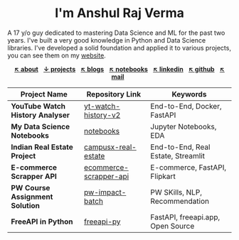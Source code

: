 <h1 align="center" style="font-weight: bold;">I'm Anshul Raj Verma</h1>

A 17 y/o guy dedicated to mastering Data Science and ML for the past two years. I've built a very good knowledge in
Python and Data Science libraries. I've developed a solid foundation and applied it to various projects, you can see
them on my [website][projects].

<p align="center">
<a href="https://arv-anshul.github.io/about"><strong>↖ about</strong></a> &nbsp;
<a href="https://arv-anshul.github.io/project" title="❤️ favorite projects listed below"><strong>↓ projects</strong></a> &nbsp;
<a href="https://arv-anshul.github.io/blog"><strong>↖ blogs</strong></a> &nbsp;
<a href="https://arv-anshul.github.io/notebooks"><strong>↖ notebooks</strong></a> &nbsp;
<a href="https://arv-anshul.github.io/linkedin"><strong>↖ linkedin</strong></a> &nbsp;
<a href="https://arv-anshul.github.io/gh"><strong>↖ github</strong></a> &nbsp;
<a href="mailto:arv.anshul.1864@gmail.com"><strong>↖ mail</strong></a> &nbsp;
</p>

| Project Name                       | Repository Link          | Keywords                           |
| ---------------------------------- | ------------------------ | ---------------------------------- |
| **YouTube Watch History Analyser** | [yt-watch-history-v2]    | End-to-End, Docker, FastAPI        |
| **My Data Science Notebooks**      | [notebooks]              | Jupyter Notebooks, EDA             |
| **Indian Real Estate Project**     | [campusx-real-estate]    | End-to-End, Real Estate, Streamlit |
| **E-commerce Scrapper API**        | [ecommerce-scrapper-api] | E-commerce, FastAPI, Flipkart      |
| **PW Course Assignment Solution**  | [pw-impact-batch]        | PW SKills, NLP, Recommendation     |
| **FreeAPI in Python**              | [freeapi-py]             | FastAPI, freeapi.app, Open Source  |

[campusx-real-estate]: https://github.com/arv-anshul/campusx-real-estate
[ecommerce-scrapper-api]: https://github.com/arv-anshul/ecommerce-scrapper-api
[freeapi-py]: https://github.com/arv-anshul/freeapi-py
[notebooks]: https://github.com/arv-anshul/notebooks
[projects]: https://arv-anshul.github.io/project "My Projects Details"
[pw-impact-batch]: https://github.com/arv-anshul/pw-impact-batch
[yt-watch-history-v2]: https://github.com/arv-anshul/yt-watch-history-v2
